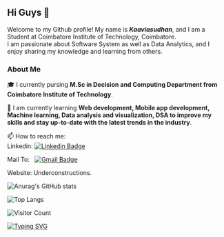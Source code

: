 ## Hi Guys 👋


<!--I am ***Kaaviasudhan*** is a ✨ _special_ ✨ repository because its `README.md` (this file) appears on your GitHub profile.-->

Welcome to my Github profile! My name is ***Kaaviasudhan***, and I am a Student at Coimbatore Institute of Technology, Coimbatore. <br>I am passionate about Software System as well as Data Analytics, and I enjoy sharing my knowledge and learning from others.

### About Me
🎓 I currently pursing **M.Sc in Decision and Computing Department from Coimbatore Institute of Technology**.

🌱 I am currently learning **Web development, Mobile app development, Machine learning, Data analysis and visualization, DSA to improve my skills and stay up-to-date with the latest trends in the industry**.

📫 How to reach me: <br>
    <!--<img src="https://img.shields.io/badge/Gmail-D14836?style=for-the-badge&logo=gmail&logoColor=white" /> kaaviasudhancit716@gmail.com-->
    Linkedin:
    [![Linkedin Badge](https://img.shields.io/badge/-Kaaviasudhan-blue?style=flat-square&logo=Linkedin&logoColor=white&link=https://www.linkedin.com/in/kaaviasudhan-vs/)](https://www.linkedin.com/in/kaaviasudhan-vs/)
    
    
Mail To: &nbsp;
[![Gmail Badge](https://img.shields.io/badge/-Kaaviasudhan-red?style=flat-square&logo=gmail&logoColor=white&link=kaaviasudhancit716@gmail.com)](https://mail.google.com/mail/u/0/#inbox?compose=GTvVlcSKkVLgxNhpSvcTZjKrNPwvhXSpHWBjDxTKgZBPSGgWtCjZvdCTgcfPtLggvbVGfxpLkwTsv)

Website: Underconstructions.


![Anurag's GitHub stats](https://github-readme-stats.vercel.app/api?username=Kaaviasudhan&show_icons=true&theme=transparent)

![Top Langs](https://github-readme-stats.vercel.app/api/top-langs/?username=Kaaviasudhan&layout=compact)

![Visitor Count](https://profile-counter.glitch.me/Kaaviasudhan/count.svg)

[![Typing SVG](https://readme-typing-svg.demolab.com/?lines=Web+development;Mobile+app+development;Machine+learning;Data+analysis+and+visualization)](https://git.io/typing-svg)
